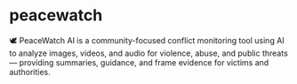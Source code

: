 # peacewatch
🕊️ PeaceWatch AI is a community-focused conflict monitoring tool using AI to analyze images, videos, and audio for violence, abuse, and public threats — providing summaries, guidance, and frame evidence for victims and authorities.
